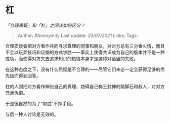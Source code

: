# 杠
*「合理质疑」和「杠」之间该如何区分？*
 
> Author: #Anonymity
> Last update: *23/07/2021* 
> Links:
> Tags:   


合理质疑者把对方看作共同寻求真理的同事和朋友，对对方总有三分香火情，而且不会以玩弄技巧和证据的方式求胜——事实上使得共识成为自己的版本并不是一种成功，而使得对方失去追求知识的热情本身才是这种对话里的失败。

在这种态度之下，没有什么质疑是不合理的——尽管它们未必一定会获得足够的优先级而得到回答。

杠的人则把对方看作伸张自己的真理、妨碍自己称王封神的踏脚石和敌人，对对方充满仇恨。

于是很自然的为了“取胜”不择手段。

与后一种人讨论是无效的。



